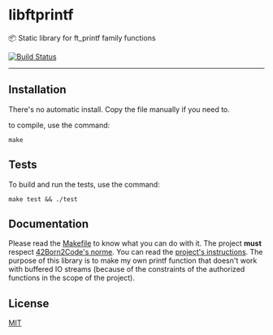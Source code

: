 # libftprintf

:package: Static library for ft_printf family functions

[![Build Status][1]][2]

---

## Installation

There's no automatic install. Copy the file manually if you need to.

to compile, use the command:

	make

## Tests

To build and run the tests, use the command:

	make test && ./test

## Documentation

Please read the [Makefile][3] to know what you can do with it. The project
**must** respect [42Born2Code's norme][4]. You can read the [project's
instructions][5]. The purpose of this library is to make my own printf
function that doesn't work with buffered IO streams (because of the
constraints of the authorized functions in the scope of the project).

## License

[MIT][6]

[1]:https://travis-ci.org/jlagneau/libftprintf.svg?branch=master
[2]:https://travis-ci.org/jlagneau/libftprintf
[3]:https://github.com/jlagneau/libftprintf/blob/master/Makefile
[4]:https://github.com/jlagneau/libftprintf/blob/master/doc/norme.en.pdf
[5]:https://github.com/jlagneau/libftprintf/blob/master/doc/ft_printf.en.pdf
[6]:https://github.com/jlagneau/libftprintf/blob/master/LICENSE
